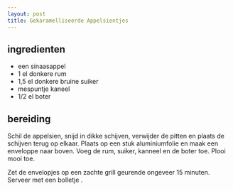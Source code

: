 ```yaml
---
layout: post
title: Gekaramelliseerde Appelsientjes
---
```


## ingredienten

* een sinaasappel
* 1 el donkere rum
* 1,5 el donkere bruine suiker
* mespuntje kaneel
* 1/2 el boter

## bereiding

Schil de appelsien, snijd in dikke schijven, verwijder de pitten en plaats de schijven terug op elkaar. Plaats op een stuk aluminiumfolie en maak een enveloppe naar boven. Voeg de rum, suiker, kanneel en de boter toe. Plooi mooi toe.

Zet de envelopjes op een zachte grill geurende ongeveer 15 minuten. Serveer met een bolletje .

